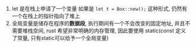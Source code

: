1. let 是在栈上申请了一个变量
    如果是 `let t = Box::new();` 这种形式, 仍然有一个在栈上的指针指向了堆上  
2. 全局变量是储存在程序的**数据段**, 执行期间有一个不会改变的固定地址, 并且不需要堆栈空间, rust 希望非常明确的内存管理, 因此要使用 static(const 定义了常量, 只有static可以给予一个全局变量)
